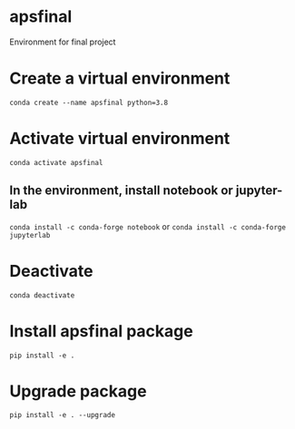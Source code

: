 # apsfinal
Environment for final project

# Create a virtual environment
`conda create --name apsfinal python=3.8`

# Activate virtual environment
`conda activate apsfinal`

## In the environment, install notebook or jupyter-lab
`conda install -c conda-forge notebook`
or
`conda install -c conda-forge jupyterlab`

# Deactivate
`conda deactivate`

# Install apsfinal package
`pip install -e .`

# Upgrade package
`pip install -e . --upgrade`

